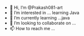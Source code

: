 - 👋 Hi, I’m @Prakash081-art
- 👀 I’m interested in ... learning Java
- 🌱 I’m currently learning ...java
- 💞️ I’m looking to collaborate on ...
- 📫 How to reach me ...

<!---
Prakash081-art/Prakash081-art is a ✨ special ✨ repository because its `README.md` (this file) appears on your GitHub profile.
You can click the Preview link to take a look at your changes.
--->
